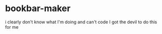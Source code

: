 # bookbar-maker
i clearly don't know what I'm doing and can't code I got the devil to do this for me
